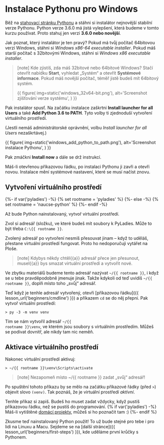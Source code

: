 # Instalace Pythonu pro Windows

Běž na [stahovací stránku Pythonu](https://www.python.org/downloads/)
a stáhni si instalátor nejnovější stabilní verze Pythonu.
Python verze 3.6.0 má jistá vylepšení, která budeme v tomto kurzu používat.
Proto stahuj jen verzi **3.6.0 nebo novější**.

Jak poznat, který instalátor je ten pravý?
Pokud má tvůj počítač 64bitovou verzi Windows, stáhni si *Windows x86-64 executable installer*.
Pokud máš starší počítač s 32bitovými Windows, stáhni si *Windows x86 executable installer*.

> [note]
> Kde zjistíš, zda máš 32bitové nebo 64bitové Windows? Stačí otevřít nabídku
> **Start**, vyhledat „Systém“ a otevřít **Systémové informace**.
> Pokud máš novější počítač, téměř jistě budeš mít 64bitový systém.
>
> {{ figure(
    img=static('windows_32v64-bit.png'),
    alt='Screenshot zjišťování verze systému',
) }}

Pak instalátor spusť.
Na začátku instalace zaškrtni **Install launcher for all Users**
a také **Add Python 3.6 to PATH**.
Tyto volby ti zjednoduší vytvoření virtuálního prostředí.

(Jestli nemáš administrátorské oprávnění, volbu
*Install launcher for all Users* nezaškrtávej.)

{{ figure(
    img=static('windows_add_python_to_path.png'),
    alt='Screenshot instalace Pythonu',
) }}

Pak zmáčkni **Install now** a dále se drž instrukcí.

Máš-li otevřenou příkazovou řádku, po instalaci Pythonu ji zavři a otevři
novou.
Instalace mění systémové nastavení, které se musí načíst znovu.


## Vytvoření virtuálního prostředí

<!-- Pozn. Tahle sekce je velice podobná pro Linux, Mac i Windows;
     měníš-li ji, koukni se jestli není změna potřeba i jinde. -->

{%- if var('pyladies') -%}
{% set rootname = 'pyladies' %}
{%- else -%}
{% set rootname = 'naucse-python' %}
{%- endif -%}

Až bude Python nainstalovaný, vytvoř virtuální prostředí.

Zvol si adresář (složku), ve které budeš mít soubory k PyLadies.
Může to být třeba `C:\{{ rootname }}`.

Zvolený adresář po vytvoření nesmíš přesouvat jinam – když to uděláš,
přestane virtuální prostředí fungovat.
Proto ho nedoporučuji vytářet na Ploše.

> [note]
> Kdybys někdy chtěl{{a}} adresář přece jen přesunout,
> musel{{a}} bys smazat virtuální prostředí a vytvořit nové.

Ve zbytku materiálů budeme tento adresář nazývat <code class="pythondir">~/{{ rootname }}</code>,
i když se u tebe pravděpodobně jmenuje jinak.
Takže kdykoli od teď uvidíš <code class="pythondir">~/{{ rootname }}</code>,
doplň místo toho „svůj“ adresář.

Teď když je tenhle adresář vytvořený, otevři [příkazovou řádku]({{ lesson_url('beginners/cmdline') }})
a příkazem `cd` se do něj přepni.
Pak vytvoř virtuální prostředí:

```dosvenv
> py -3 -m venv venv
```

Tím se nám vytvořil adresář <code><span class="pythondir">~/{{ rootname }}</span>\venv</code>,
ve kterém jsou soubory s virtuálním prostředím.
Můžeš se podívat dovnitř, ale nikdy tam nic neměň.


## Aktivace virtuálního prostředí

Nakonec virtuální prostředí aktivuj:

<div class="highlight">
<pre><code><span class="gp">&gt;</span> <span class="pythondir">~/{{ rootname }}</span>\venv\Scripts\activate
</code></pre></div>

> [note]
> Nezapomeň místo <span class="pythondir">~/{{ rootname }}</span> zadat
> „svůj“ adresář!

Po spuštění tohoto příkazu by se mělo na začátku příkazové řádky
(před `>`) objevit slovo `(venv)`.
Tak poznáš, že je virtuální prostředí *aktivní*.

Tenhle příkaz si zapiš. Budeš ho muset zadat vždycky, když pustíš příkazovou řádku,
než se pustíš do programování.
{% if var('pyladies') -%}
Máš-li vytištěné <a href="http://pyladies.cz/v1/s001-install/handout/handout.pdf">domácí projekty</a>,
můžeš si ho poznačit tam :)
{%- endif %}

Zkusme teď nainstalovaný Python použít!
To už bude stejné pro tebe i pro lidi na Linuxu a Macu.
Sejdeme se na [další stránce]({{ lesson_url('beginners/first-steps') }}), kde uděláme první krůčky s Pythonem.

